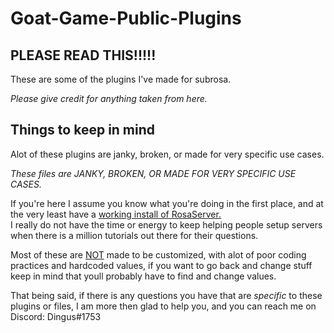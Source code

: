 # Goat-Game-Public-Plugins
## PLEASE READ THIS!!!!!

These are some of the plugins I've made for subrosa.

*Please give credit for anything taken from here.*


## Things to keep in mind

Alot of these plugins are janky, broken, or made for very specific use cases.  

*These files are JANKY, BROKEN, OR MADE FOR VERY SPECIFIC USE CASES.*  

If you're here I assume you know what you're doing in the first place, and at the very least have a [working install of RosaServer.](https://github.com/RosaServer/RosaServer)  
I really do not have the time or energy to keep helping people setup servers when there is a million tutorials out there for their questions. 


Most of these are <ins>NOT</ins> made to be customized, with alot of poor coding practices and hardcoded values, if you want to go back and change stuff keep in mind that youll probably have to find and change values.  


That being said, if there is any questions you have that are *specific* to these plugins or files, I am more then glad to help you, and you can reach me on Discord: Dingus#1753
